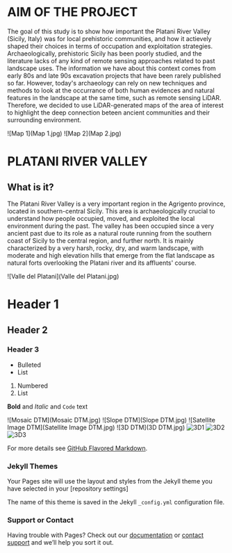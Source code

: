 # AIM OF THE PROJECT

The goal of this study is to show how important the Platani River Valley (Sicily, Italy) was for local prehistoric communities, and 
how it actievely shaped their choices in terms of occupation and exploitation strategies. Archaeologically, prehistoric Sicily has been poorly studied, and the literature lacks of any kind of remote sensing approaches related to past landscape uses. The information we have about this context comes from early 80s and late 90s excavation projects that have been rarely published so far. However, today's archaeology can rely on new techniques and methods to look at the occurrance of both human evidences and natural features in the landscape at the same time, such as remote sensing LiDAR. Therefore, we decided to use LiDAR-generated maps of the area of interest to highlight the deep connection beteen ancient communities and their surrounding environment.

![Map 1](Map 1.jpg) ![Map 2](Map 2.jpg)

# PLATANI RIVER VALLEY
## What is it?

The Platani River Valley is a very important region in the Agrigento province, located in southern-central Sicily. This area is archaeologically crucial to understand how people occupied, moved, and exploited the local environment during the past. The valley has been occupied since a very ancient past due to its role as a natural route running from the southern coast of Sicily to the central region, and further north. It is mainly characterized by a very harsh, rocky, dry, and warm landscape, with moderate and high elevation hills that emerge from the flat landscape as natural forts overlooking the Platani river and its affluents' course.

![Valle del Platani](Valle del Platani.jpg)

## 



# Header 1

## Header 2

### Header 3

- Bulleted
- List

1. Numbered
2. List

**Bold** and _Italic_ and `Code` text

![Mosaic DTM](Mosaic DTM.jpg)
![Slope DTM](Slope DTM.jpg)
![Satellite Image DTM](Satellite Image DTM.jpg)
![3D DTM](3D DTM.jpg)
![3D1](3D1.jpg)
![3D2](3D2.jpg)
![3D3](3D3.jpg)

For more details see [GitHub Flavored Markdown](https://guides.github.com/features/mastering-markdown/).

### Jekyll Themes

Your Pages site will use the layout and styles from the Jekyll theme you have selected in your [repository settings]

The name of this theme is saved in the Jekyll `_config.yml` configuration file.


### Support or Contact

Having trouble with Pages? Check out our [documentation](https://help.github.com/categories/github-pages-basics/) or [contact support](https://github.com/contact) and we’ll help you sort it out.


